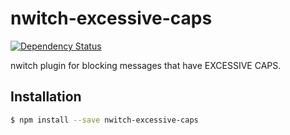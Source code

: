 # nwitch-excessive-caps

[![Dependency Status](https://gemnasium.com/nwitch/nwitch-excessive-caps.svg)](https://gemnasium.com/nwitch/nwitch-excessive-caps)

nwitch plugin for blocking messages that have EXCESSIVE CAPS.

## Installation

``` bash
$ npm install --save nwitch-excessive-caps
```